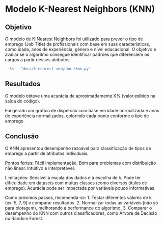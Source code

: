 # Modelo K-Nearest Neighbors (KNN)
## Objetivo

O modelo de K-Nearest Neighbors foi utilizado para prever o tipo de emprego (Job Title) de profissionais com base em suas características, como idade, anos de experiência, gênero e nível educacional. O objetivo é avaliar se o algoritmo consegue identificar padrões que diferenciem os cargos a partir desses atributos.

``` python exec="on" html="1"
--8<-- "docs/k-nearest-neighbor/knn.py"
```
## Resultados

O modelo obteve uma acurácia de aproximadamente X% (valor exibido na saída do código).

Foi gerado um gráfico de dispersão com base em idade normalizada e anos de experiência normalizados, colorindo cada ponto conforme o tipo de emprego.

## Conclusão

O KNN apresentou desempenho razoável para classificação de tipos de emprego a partir de atributos individuais.

Pontos fortes:
    Fácil implementação.
    Bom para problemas com distribuição não linear.
    Intuitivo e interpretável.

Limitações:
    Sensível à escala dos dados e à escolha de k.
    Pode ter dificuldade em datasets com muitas classes (como diversos títulos de emprego).
    Acurácia pode ser impactada por variáveis pouco informativas.

Como próximos passos, recomenda-se:
    1. Testar diferentes valores de k (ex: 5, 7, 9) e comparar resultados.
    2. Normalizar todas as variáveis (não só para plotagem), melhorando a performance do algoritmo.
    3. Comparar o desempenho do KNN com outros classificadores, como Árvore de Decisão ou Random Forest.